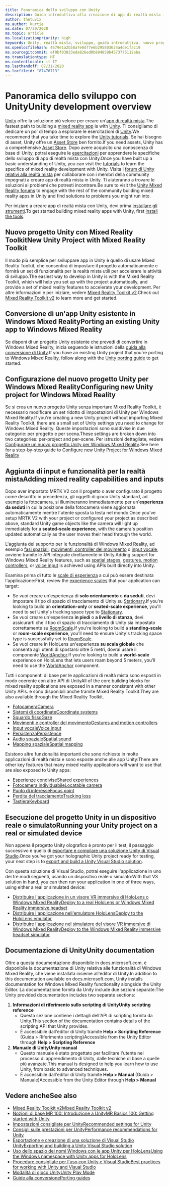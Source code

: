 ```yaml
---
title: Panoramica dello sviluppo con Unity
description: Guida introduttiva alla creazione di app di realtà mista in Unity.
author: thetuvix
ms.author: kurtie
ms.date: 07/29/2020
ms.topic: article
ms.localizationpriority: high
keywords: Unity, realtà mista, sviluppo, guida introduttiva, nuovo progetto, conversione, funzionalità, fotocamera, simulazione, emulazione, documentazione
ms.openlocfilehash: 4679e1a2b58a7e0d77e6b295803624a4de1fac19
ms.sourcegitcommit: ef0bf03833eda826ed0b884859b4573775112aba
ms.translationtype: HT
ms.contentlocale: it-IT
ms.lasthandoff: 07/31/2020
ms.locfileid: "87476713"
---
```

# <a name="unity-development-overview"></a><span data-ttu-id="8eb1f-104">Panoramica dello sviluppo con Unity</span><span class="sxs-lookup"><span data-stu-id="8eb1f-104">Unity development overview</span></span>

<span data-ttu-id="8eb1f-105">[Unity](https://unity.com) offre la soluzione più veloce per creare un'[app di realtà mista](app-views.md).</span><span class="sxs-lookup"><span data-stu-id="8eb1f-105">The fastest path to building a [mixed reality app](app-views.md) is with [Unity](https://unity.com).</span></span> <span data-ttu-id="8eb1f-106">Ti consigliamo di dedicare un po' di tempo a esplorare le esercitazioni di [Unity](https://unity3d.com/learn/tutorials).</span><span class="sxs-lookup"><span data-stu-id="8eb1f-106">We recommend that you take time to explore the [Unity tutorials](https://unity3d.com/learn/tutorials).</span></span> <span data-ttu-id="8eb1f-107">Se hai bisogno di asset, Unity offre un [Asset Store](https://www.assetstore.unity3d.com/) ben fornito.</span><span class="sxs-lookup"><span data-stu-id="8eb1f-107">If you need assets, Unity has a comprehensive [Asset Store](https://www.assetstore.unity3d.com/).</span></span> <span data-ttu-id="8eb1f-108">Dopo avere acquisito una conoscenza di base di Unity, potrai eseguire le [esercitazioni](tutorials.md) per apprendere le specifiche dello sviluppo di app di realtà mista con Unity.</span><span class="sxs-lookup"><span data-stu-id="8eb1f-108">Once you have built up a basic understanding of Unity, you can visit the [tutorials](tutorials.md) to learn the specifics of mixed reality development with Unity.</span></span> <span data-ttu-id="8eb1f-109">Visita i [forum di Unity relativi alla realtà mista](https://forum.unity3d.com/forums/hololens.102/) per collaborare con i membri della community impegnati a creare app di realtà mista in Unity. Ti aiuteranno a trovare le soluzioni ai problemi che potresti incontrare.</span><span class="sxs-lookup"><span data-stu-id="8eb1f-109">Be sure to visit the [Unity Mixed Reality forums](https://forum.unity3d.com/forums/hololens.102/) to engage with the rest of the community building mixed reality apps in Unity and find solutions to problems you might run into.</span></span>

<span data-ttu-id="8eb1f-110">Per iniziare a creare app di realtà mista con Unity, devi prima [installare gli strumenti](install-the-tools.md).</span><span class="sxs-lookup"><span data-stu-id="8eb1f-110">To get started building mixed reality apps with Unity, first [install the tools](install-the-tools.md).</span></span>

## <a name="new-unity-project-with-mixed-reality-toolkit"></a><span data-ttu-id="8eb1f-111">Nuovo progetto Unity con Mixed Reality Toolkit</span><span class="sxs-lookup"><span data-stu-id="8eb1f-111">New Unity Project with Mixed Reality Toolkit</span></span> 

<span data-ttu-id="8eb1f-112">Il modo più semplice per sviluppare app in Unity è quello di usare Mixed Reality Toolkit, che consentirà di impostare il progetto automaticamente e fornirà un set di funzionalità per la realtà mista utili per accelerare le attività di sviluppo.</span><span class="sxs-lookup"><span data-stu-id="8eb1f-112">The easiest way to develop in Unity is with the Mixed Reality Toolkit, which will help you set up with the project automatically, and provide a set of mixed reality features to accelerate your development.</span></span> <span data-ttu-id="8eb1f-113">Per altre informazioni e per iniziare, vedere [Mixed Reality Toolkit v2](mrtk-getting-started.md).</span><span class="sxs-lookup"><span data-stu-id="8eb1f-113">Check out [Mixed Reality Toolkit v2](mrtk-getting-started.md) to learn more and get started.</span></span> 

## <a name="porting-an-existing-unity-app-to-windows-mixed-reality"></a><span data-ttu-id="8eb1f-114">Conversione di un'app Unity esistente in Windows Mixed Reality</span><span class="sxs-lookup"><span data-stu-id="8eb1f-114">Porting an existing Unity app to Windows Mixed Reality</span></span>

<span data-ttu-id="8eb1f-115">Se disponi di un progetto Unity esistente che prevedi di convertire in Windows Mixed Reality, inizia seguendo le istruzioni della [guida alla conversione di Unity](porting-guides.md).</span><span class="sxs-lookup"><span data-stu-id="8eb1f-115">If you have an existing Unity project that you're porting to Windows Mixed Reality, follow along with the [Unity porting guide](porting-guides.md) to get started.</span></span>

## <a name="configuring-new-unity-project-for-windows-mixed-reality"></a><span data-ttu-id="8eb1f-116">Configurazione del nuovo progetto Unity per Windows Mixed Reality</span><span class="sxs-lookup"><span data-stu-id="8eb1f-116">Configuring new Unity project for Windows Mixed Reality</span></span>

<span data-ttu-id="8eb1f-117">Se si crea un nuovo progetto Unity senza importare Mixed Reality Toolkit, è necessario modificare un set ridotto di impostazioni di Unity per Windows Mixed Reality.</span><span class="sxs-lookup"><span data-stu-id="8eb1f-117">If you're creating a new Unity project without importing Mixed Reality Toolkit, there are a small set of Unity settings you need to change for Windows Mixed Reality.</span></span> <span data-ttu-id="8eb1f-118">Queste impostazioni sono suddivise in due categorie: per progetto e per scena.</span><span class="sxs-lookup"><span data-stu-id="8eb1f-118">These settings are broken down into two categories: per-project and per-scene.</span></span> <span data-ttu-id="8eb1f-119">Per istruzioni dettagliate, vedere [Configurare un nuovo progetto Unity per Windows Mixed Reality](Configure-Unity-Project.md).</span><span class="sxs-lookup"><span data-stu-id="8eb1f-119">See here for a step-by-step guide to [Configure new Unity Project for Windows Mixed Reality](Configure-Unity-Project.md)</span></span>

## <a name="adding-mixed-reality-capabilities-and-inputs"></a><span data-ttu-id="8eb1f-120">Aggiunta di input e funzionalità per la realtà mista</span><span class="sxs-lookup"><span data-stu-id="8eb1f-120">Adding mixed reality capabilities and inputs</span></span>

<span data-ttu-id="8eb1f-121">Dopo aver impostato MRTK V2 con il progetto o aver configurato il progetto come descritto in precedenza, gli oggetti di gioco Unity standard, ad esempio la fotocamera, si illumineranno immediatamente per un'**esperienza da seduti** in cui la posizione della fotocamera viene aggiornata automaticamente mentre l'utente sposta la testa nel mondo.</span><span class="sxs-lookup"><span data-stu-id="8eb1f-121">Once you've setup MRTK V2 with your project or configured your project as described above, standard Unity game objects like the camera will light up immediately for a **seated-scale experience**, with the camera's position updated automatically as the user moves their head through the world.</span></span>

<span data-ttu-id="8eb1f-122">L'aggiunta del supporto per le funzionalità di Windows Mixed Reality, ad esempio [fasi spaziali](coordinate-systems.md#spatial-coordinate-systems), [movimenti, controller del movimento](gestures-and-motion-controllers-in-unity.md) o [input vocale](voice-input-in-unity.md), avviene tramite le API integrate direttamente in Unity.</span><span class="sxs-lookup"><span data-stu-id="8eb1f-122">Adding support for Windows Mixed Reality features, such as [spatial stages](coordinate-systems.md#spatial-coordinate-systems), [gestures, motion controllers](gestures-and-motion-controllers-in-unity.md), or [voice input](voice-input-in-unity.md) is achieved using APIs built directly into Unity.</span></span> 

<span data-ttu-id="8eb1f-123">Esamina prima di tutto le [scale di esperienza](coordinate-systems.md) a cui può essere destinata l'applicazione:</span><span class="sxs-lookup"><span data-stu-id="8eb1f-123">First, review the [experience scales](coordinate-systems.md) that your application can target:</span></span>
* <span data-ttu-id="8eb1f-124">Se vuoi creare un'esperienza di **solo orientamento** o **da seduti**, devi impostare il tipo di spazio di tracciamento di Unity su [Stationary](coordinate-systems-in-unity.md#building-an-orientation-only-or-seated-scale-experience).</span><span class="sxs-lookup"><span data-stu-id="8eb1f-124">If you're looking to build an **orientation-only** or **seated-scale experience**, you'll need to set Unity's tracking space type to [Stationary](coordinate-systems-in-unity.md#building-an-orientation-only-or-seated-scale-experience).</span></span>
* <span data-ttu-id="8eb1f-125">Se vuoi creare un'esperienza **in piedi** o **a livello di stanza**, devi assicurarti che il tipo di spazio di tracciamento di Unity sia impostato correttamente su [RoomScale](coordinate-systems-in-unity.md#building-an-orientation-only-or-seated-scale-experience).</span><span class="sxs-lookup"><span data-stu-id="8eb1f-125">If you're looking to build a **standing-scale** or **room-scale experience**, you'll need to ensure Unity's tracking space type is successfully set to [RoomScale](coordinate-systems-in-unity.md#building-an-orientation-only-or-seated-scale-experience).</span></span>
* <span data-ttu-id="8eb1f-126">Se vuoi creare in HoloLens un'esperienza **su scala globale** che consenta agli utenti di spostarsi oltre 5 metri, dovrai usare il componente [WorldAnchor](coordinate-systems-in-unity.md#building-a-world-scale-experience).</span><span class="sxs-lookup"><span data-stu-id="8eb1f-126">If you're looking to build a **world-scale** experience on HoloLens that lets users roam beyond 5 meters, you'll need to use the [WorldAnchor](coordinate-systems-in-unity.md#building-a-world-scale-experience) component.</span></span>

<span data-ttu-id="8eb1f-127">Tutti i componenti di base per le applicazioni di realtà mista sono esposti in modo coerente con altre API di Unity</span><span class="sxs-lookup"><span data-stu-id="8eb1f-127">All of the core building blocks for mixed reality applications are exposed in a manner consistent with other Unity APIs.</span></span> <span data-ttu-id="8eb1f-128">e sono disponibili anche tramite Mixed Reality Toolkit.</span><span class="sxs-lookup"><span data-stu-id="8eb1f-128">They are also available through the Mixed Reality Toolkit.</span></span>
* [<span data-ttu-id="8eb1f-129">Fotocamera</span><span class="sxs-lookup"><span data-stu-id="8eb1f-129">Camera</span></span>](camera-in-unity.md)
* [<span data-ttu-id="8eb1f-130">Sistemi di coordinate</span><span class="sxs-lookup"><span data-stu-id="8eb1f-130">Coordinate systems</span></span>](coordinate-systems-in-unity.md)
* [<span data-ttu-id="8eb1f-131">Sguardo fisso</span><span class="sxs-lookup"><span data-stu-id="8eb1f-131">Gaze</span></span>](gaze-in-unity.md)
* [<span data-ttu-id="8eb1f-132">Movimenti e controller del movimento</span><span class="sxs-lookup"><span data-stu-id="8eb1f-132">Gestures and motion controllers</span></span>](gestures-and-motion-controllers-in-unity.md)
* [<span data-ttu-id="8eb1f-133">Input vocale</span><span class="sxs-lookup"><span data-stu-id="8eb1f-133">Voice input</span></span>](voice-input-in-unity.md)
* [<span data-ttu-id="8eb1f-134">Persistenza</span><span class="sxs-lookup"><span data-stu-id="8eb1f-134">Persistence</span></span>](persistence-in-unity.md)
* [<span data-ttu-id="8eb1f-135">Audio spaziale</span><span class="sxs-lookup"><span data-stu-id="8eb1f-135">Spatial sound</span></span>](spatial-sound-in-unity.md)
* [<span data-ttu-id="8eb1f-136">Mapping spaziale</span><span class="sxs-lookup"><span data-stu-id="8eb1f-136">Spatial mapping</span></span>](spatial-mapping-in-unity.md)

<span data-ttu-id="8eb1f-137">Esistono altre funzionalità importanti che sono richieste in molte applicazioni di realtà mista e sono esposte anche alle app Unity:</span><span class="sxs-lookup"><span data-stu-id="8eb1f-137">There are other key features that many mixed reality applications will want to use that are also exposed to Unity apps:</span></span>
* [<span data-ttu-id="8eb1f-138">Esperienze condivise</span><span class="sxs-lookup"><span data-stu-id="8eb1f-138">Shared experiences</span></span>](shared-experiences-in-unity.md)
* [<span data-ttu-id="8eb1f-139">Fotocamera individuabile</span><span class="sxs-lookup"><span data-stu-id="8eb1f-139">Locatable camera</span></span>](locatable-camera-in-unity.md)
* [<span data-ttu-id="8eb1f-140">Punto di interesse</span><span class="sxs-lookup"><span data-stu-id="8eb1f-140">Focus point</span></span>](focus-point-in-unity.md)
* [<span data-ttu-id="8eb1f-141">Perdita del tracciamento</span><span class="sxs-lookup"><span data-stu-id="8eb1f-141">Tracking loss</span></span>](tracking-loss-in-unity.md)
* [<span data-ttu-id="8eb1f-142">Tastiera</span><span class="sxs-lookup"><span data-stu-id="8eb1f-142">Keyboard</span></span>](keyboard-input-in-unity.md)

## <a name="running-your-unity-project-on-a-real-or-simulated-device"></a><span data-ttu-id="8eb1f-143">Esecuzione del progetto Unity in un dispositivo reale o simulato</span><span class="sxs-lookup"><span data-stu-id="8eb1f-143">Running your Unity project on a real or simulated device</span></span>

<span data-ttu-id="8eb1f-144">Non appena il progetto Unity olografico è pronto per il test, il passaggio successivo è quello di [esportare e compilare una soluzione Unity di Visual Studio](exporting-and-building-a-unity-visual-studio-solution.md).</span><span class="sxs-lookup"><span data-stu-id="8eb1f-144">Once you've got your holographic Unity project ready for testing, your next step is to [export and build a Unity Visual Studio solution](exporting-and-building-a-unity-visual-studio-solution.md).</span></span>

<span data-ttu-id="8eb1f-145">Con questa soluzione di Visual Studio, potrai eseguire l'applicazione in uno dei tre modi seguenti, usando un dispositivo reale o simulato:</span><span class="sxs-lookup"><span data-stu-id="8eb1f-145">With that VS solution in hand, you can then run your application in one of three ways, using either a real or simulated device:</span></span>
* [<span data-ttu-id="8eb1f-146">Distribuire l'applicazione in un visore VR immersive di HoloLens o Windows Mixed Reality</span><span class="sxs-lookup"><span data-stu-id="8eb1f-146">Deploy to a real HoloLens or Windows Mixed Reality immersive headset</span></span>](using-visual-studio.md)
* [<span data-ttu-id="8eb1f-147">Distribuire l'applicazione nell'emulatore HoloLens</span><span class="sxs-lookup"><span data-stu-id="8eb1f-147">Deploy to the HoloLens emulator</span></span>](using-the-hololens-emulator.md)
* [<span data-ttu-id="8eb1f-148">Distribuire l'applicazione nel simulatore del visore VR immersive di Windows Mixed Reality</span><span class="sxs-lookup"><span data-stu-id="8eb1f-148">Deploy to the Windows Mixed Reality immersive headset simulator</span></span>](using-the-windows-mixed-reality-simulator.md)

## <a name="unity-documentation"></a><span data-ttu-id="8eb1f-149">Documentazione di Unity</span><span class="sxs-lookup"><span data-stu-id="8eb1f-149">Unity documentation</span></span>

<span data-ttu-id="8eb1f-150">Oltre a questa documentazione disponibile in docs.microsoft.com, è disponibile la documentazione di Unity relativa alle funzionalità di Windows Mixed Reality, che viene installata insieme all'editor di Unity.</span><span class="sxs-lookup"><span data-stu-id="8eb1f-150">In addition to this documentation available on docs.microsoft.com, Unity installs documentation for Windows Mixed Reality functionality alongside the Unity Editor.</span></span> <span data-ttu-id="8eb1f-151">La documentazione fornita da Unity include due sezioni separate:</span><span class="sxs-lookup"><span data-stu-id="8eb1f-151">The Unity provided documentation includes two separate sections:</span></span>
1. <span data-ttu-id="8eb1f-152">**Informazioni di riferimento sullo scripting di Unity**</span><span class="sxs-lookup"><span data-stu-id="8eb1f-152">**Unity scripting reference**</span></span>
    * <span data-ttu-id="8eb1f-153">Questa sezione contiene i dettagli dell'API di scripting fornita da Unity.</span><span class="sxs-lookup"><span data-stu-id="8eb1f-153">This section of the documentation contains details of the scripting API that Unity provides.</span></span>
    * <span data-ttu-id="8eb1f-154">È accessibile dall'editor di Unity tramite **Help > Scripting Reference** (Guida > Riferimento scripting)</span><span class="sxs-lookup"><span data-stu-id="8eb1f-154">Accessible from the Unity Editor through **Help > Scripting Reference**</span></span>
2. <span data-ttu-id="8eb1f-155">**Manuale di Unity**</span><span class="sxs-lookup"><span data-stu-id="8eb1f-155">**Unity manual**</span></span>
    * <span data-ttu-id="8eb1f-156">Questo manuale è stato progettato per facilitare l'utente nel processo di apprendimento di Unity, dalle tecniche di base a quelle più avanzate.</span><span class="sxs-lookup"><span data-stu-id="8eb1f-156">This manual is designed to help you learn how to use Unity, from basic to advanced techniques.</span></span>
    * <span data-ttu-id="8eb1f-157">È accessibile dall'editor di Unity tramite **Help > Manual** (Guida > Manuale)</span><span class="sxs-lookup"><span data-stu-id="8eb1f-157">Accessible from the Unity Editor through **Help > Manual**</span></span>

## <a name="see-also"></a><span data-ttu-id="8eb1f-158">Vedere anche</span><span class="sxs-lookup"><span data-stu-id="8eb1f-158">See also</span></span>
* [<span data-ttu-id="8eb1f-159">Mixed Reality Toolkit v2</span><span class="sxs-lookup"><span data-stu-id="8eb1f-159">Mixed Reality Toolkit v2</span></span>](mrtk-getting-started.md)
* [<span data-ttu-id="8eb1f-160">Nozioni di base MR 100: Introduzione a Unity</span><span class="sxs-lookup"><span data-stu-id="8eb1f-160">MR Basics 100: Getting started with Unity</span></span>](holograms-100.md)
* [<span data-ttu-id="8eb1f-161">Impostazioni consigliate per Unity</span><span class="sxs-lookup"><span data-stu-id="8eb1f-161">Recommended settings for Unity</span></span>](recommended-settings-for-unity.md)
* [<span data-ttu-id="8eb1f-162">Consigli sulle prestazioni per Unity</span><span class="sxs-lookup"><span data-stu-id="8eb1f-162">Performance recommendations for Unity</span></span>](performance-recommendations-for-unity.md)
* [<span data-ttu-id="8eb1f-163">Esportazione e creazione di una soluzione di Visual Studio Unity</span><span class="sxs-lookup"><span data-stu-id="8eb1f-163">Exporting and building a Unity Visual Studio solution</span></span>](exporting-and-building-a-unity-visual-studio-solution.md)
* [<span data-ttu-id="8eb1f-164">Uso dello spazio dei nomi Windows con le app Unity per HoloLens</span><span class="sxs-lookup"><span data-stu-id="8eb1f-164">Using the Windows namespace with Unity apps for HoloLens</span></span>](using-the-windows-namespace-with-unity-apps-for-hololens.md)
* [<span data-ttu-id="8eb1f-165">Procedure consigliate per l'uso con Unity e Visual Studio</span><span class="sxs-lookup"><span data-stu-id="8eb1f-165">Best practices for working with Unity and Visual Studio</span></span>](best-practices-for-working-with-unity-and-visual-studio.md)
* [<span data-ttu-id="8eb1f-166">Modalità di gioco Unity</span><span class="sxs-lookup"><span data-stu-id="8eb1f-166">Unity Play Mode</span></span>](unity-play-mode.md)
* [<span data-ttu-id="8eb1f-167">Guide alla conversione</span><span class="sxs-lookup"><span data-stu-id="8eb1f-167">Porting guides</span></span>](porting-guides.md)
